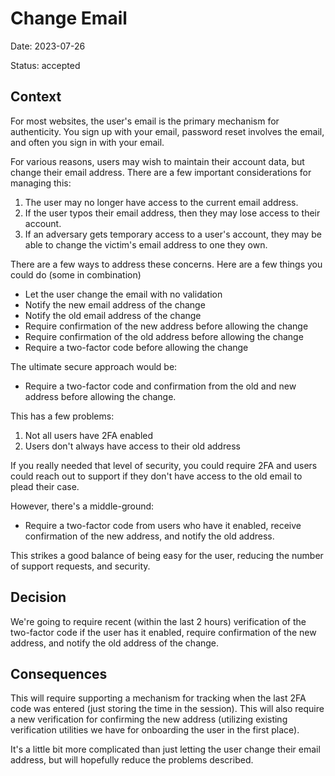 # Change Email

Date: 2023-07-26

Status: accepted

## Context

For most websites, the user's email is the primary mechanism for authenticity.
You sign up with your email, password reset involves the email, and often you
sign in with your email.

For various reasons, users may wish to maintain their account data, but change
their email address. There are a few important considerations for managing this:

1. The user may no longer have access to the current email address.
1. If the user typos their email address, then they may lose access to their
   account.
1. If an adversary gets temporary access to a user's account, they may be able
   to change the victim's email address to one they own.

There are a few ways to address these concerns. Here are a few things you could
do (some in combination)

- Let the user change the email with no validation
- Notify the new email address of the change
- Notify the old email address of the change
- Require confirmation of the new address before allowing the change
- Require confirmation of the old address before allowing the change
- Require a two-factor code before allowing the change

The ultimate secure approach would be:

- Require a two-factor code and confirmation from the old and new address before
  allowing the change.

This has a few problems:

1. Not all users have 2FA enabled
2. Users don't always have access to their old address

If you really needed that level of security, you could require 2FA and users
could reach out to support if they don't have access to the old email to plead
their case.

However, there's a middle-ground:

- Require a two-factor code from users who have it enabled, receive confirmation
  of the new address, and notify the old address.

This strikes a good balance of being easy for the user, reducing the number of
support requests, and security.

## Decision

We're going to require recent (within the last 2 hours) verification of the
two-factor code if the user has it enabled, require confirmation of the new
address, and notify the old address of the change.

## Consequences

This will require supporting a mechanism for tracking when the last 2FA code was
entered (just storing the time in the session). This will also require a new
verification for confirming the new address (utilizing existing verification
utilities we have for onboarding the user in the first place).

It's a little bit more complicated than just letting the user change their email
address, but will hopefully reduce the problems described.
